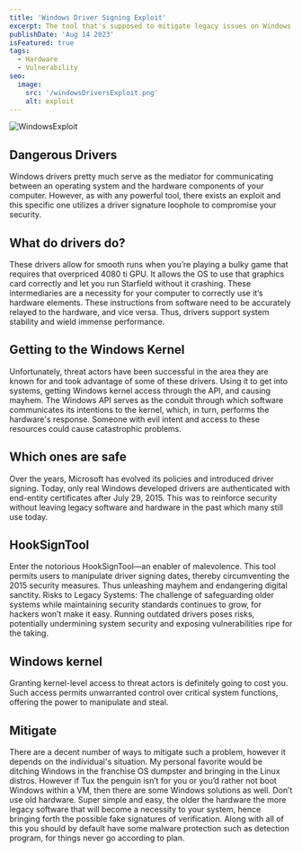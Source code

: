 ```yaml
---
title: 'Windows Driver Signing Exploit'
excerpt: The tool that's supposed to mitigate legacy issues on Windows systems is actually causing more.
publishDate: 'Aug 14 2023'
isFeatured: true
tags:
  - Hardware
  - Vulnerability
seo:
  image:
    src: '/windowsDriversExploit.png'
    alt: exploit
---
```


![WindowsExploit](/windowsDriversExploit.png)

## Dangerous Drivers
Windows drivers pretty much serve as the mediator for communicating between an operating system and the hardware components of your computer. However, as with any powerful tool, there exists an exploit and this specific one utilizes a driver signature loophole to compromise your security. 


## What do drivers do?
These drivers allow for smooth runs when you’re playing a bulky game that requires that overpriced 4080 ti GPU. It allows the OS to use that graphics card correctly and let you run Starfield without it crashing. These intermediaries are a necessity for your computer to correctly use it’s hardware elements. These instructions from software need to be accurately relayed to the hardware, and vice versa. Thus, drivers support system stability and wield immense performance.

## Getting to the Windows Kernel
Unfortunately, threat actors have been successful in the area they are known for and took advantage of some of these drivers. Using it to get into systems, getting Windows kernel access through the API, and causing mayhem. The Windows API serves as the conduit through which software communicates its intentions to the kernel, which, in turn, performs the hardware's response. Someone with evil intent and access to these resources could cause catastrophic problems.

## Which ones are safe
Over the years, Microsoft has evolved its policies and introduced driver signing. Today, only real Windows developed drivers are authenticated with end-entity certificates after July 29, 2015. This was to reinforce security without leaving legacy software and hardware in the past which many still use today.

## HookSignTool
Enter the notorious HookSignTool—an enabler of malevolence. This tool permits users to manipulate driver signing dates, thereby circumventing the 2015 security measures. Thus unleashing mayhem and endangering digital sanctity.
Risks to Legacy Systems:
The challenge of safeguarding older systems while maintaining security standards continues to grow, for hackers won’t make it easy. Running outdated drivers poses risks, potentially undermining system security and exposing vulnerabilities ripe for the taking.

## Windows kernel
Granting kernel-level access to threat actors is definitely going to cost you. Such access permits unwarranted control over critical system functions, offering the power to manipulate and steal.

## Mitigate
There are a decent number of ways to mitigate such a problem, however it depends on the individual's situation. My personal favorite would be ditching Windows in the franchise OS dumpster and bringing in the Linux distros. However if Tux the penguin isn’t for you or you’d rather not boot Windows within a VM, then there are some Windows solutions as well. Don’t use old hardware. Super simple and easy, the older the hardware the more legacy software that will become a necessity to your system, hence bringing forth the possible fake signatures of verification. Along with all of this you should by default have some malware protection such as detection program, for things never go according to plan.



